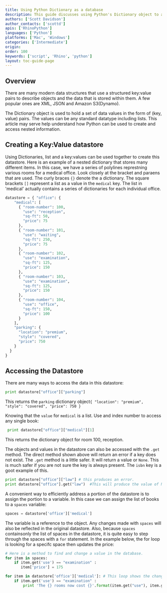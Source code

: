 ```yaml
---
title: Using Python Dictionary as a database
description: This guide discusses using Python's Dictionary object to access nested data.
authors: ['Scott Davidson']
author_contacts: ['scottd']
apis: ['RhinoPython']
languages: ['Python']
platforms: ['Mac', 'Windows']
categories: ['Intermediate']
origin:
order: 100
keywords: ['script', 'Rhino', 'python']
layout: toc-guide-page
---
```



## Overview

There are many modern data structures that use a structured key:value pairs to describe objects and the data that is stored within them.  A few popular ones are XML, JSON and Amazon S3(Dynamo).

The Dictionary object is used to hold a set of data values in the form of (key, value) pairs.  The values can be any standard datatype including lists. This article may serve help understand how Python can be used to create and access nested information.

## Creating a Key:Value datastore

Using Dictionaries, list and a key:values can be used together to create this datastore. Here is an example of a nested dictionary that stores many different items. In this case, we have a series of polylines represtning various rooms for a medical office.  Look closely at the bracket and paraens that are used.  The curly braces `{}` denote the a dictionary.  The square brackets `[]` represent a list as a value in the `medical` key. The list in 'medical' actually contains a series of dictionaries for each individual office.


```python
datastore = { "office": {
    "medical": [
      { "room-number": 100,
        "use": "reception",
        "sq-ft": 50,
        "price": 75
      },
      { "room-number": 101,
        "use": "waiting",
        "sq-ft": 250,
        "price": 75
      },
      { "room-number": 102,
        "use": "examination",
        "sq-ft": 125,
        "price": 150
      },
      { "room-number": 103,
        "use": "examination",
        "sq-ft": 125,
        "price": 150
      },
      { "room-number": 104,
        "use": "office",
        "sq-ft": 150,
        "price": 100
      }
    ],
    "parking": {
      "location": "premium",
      "style": "covered",
      "price": 750
    }
  }
}
```

## Accessing the Datastore

There are many ways to access the data in this datastore:

```python
print datastore["office"]["parking"]
```

This returns the `parking` dictionary object`{ "location": "premium", "style": "covered", "price": 750 }`

Knowing that the `value` for `medical` is a list.  Use and index number to access any single book:

```python
 print datastore["office"]["medical"][1]
```

This returns the dictionary object for room 100, reception.


The objects and values in the datastore can also be accessed with the `.get` method.  The direct method shown above will return an error if a key does not exist. The `.get` method is a little safer.  It will return a value or `None`.  This is much safer if you are not sure the key is always present.  The `isbn` key is a goot example of this.

```python
print datastore["office"]["law"] # this produces an error.
print datastore["office"].get("law")  #This will produce the value of None.
```
A convenient way to efficiently address a portion of the datastore is to assign the portion to a variable. In this case we can assign the list of books to a `spaces` variable:

```python
spaces = datastore['office']['medical']
```
The variable is a reference to the object. Any changes made with `spaces` will also be reflected in the original datastore. Also, because `spaces` containsonly the list of spaces in the datastore, it is quite easy to step through the spaces with a `for` statement.  In the example below, the for loop is looking for a specifc space then updates the price:

```python
# Here is a method to find and change a value in the database.
for item in spaces:
    if item.get('use') == "examination" :
       item['price'] = 175

for item in datastore['office']['medical']: # This loop shows the change is not only in books, but is also in database
    if item.get('use') == "examination" :
        print 'The {} rooms now cost {}'.format(item.get("use"), item.get("price"))
```

